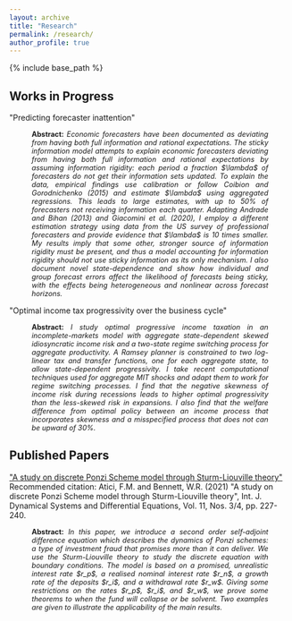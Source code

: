 ```yaml
---
layout: archive
title: "Research"
permalink: /research/
author_profile: true
---
```


{% include base_path %}

Works in Progress
--

"Predicting forecaster inattention"
<p style="margin-left: 40px; margin-right: 40px; text-align: justify;  font-size: 90%;">
<strong>Abstract:</strong> <em>Economic forecasters have been documented as deviating from having both full information and rational expectations. The sticky information model attempts to explain economic forecasters deviating from having both full information and rational expectations by assuming information rigidity: each period a fraction $\lambda$ of forecasters do not get their information sets updated. To explain the data, empirical findings use calibration or follow Coibion and Gorodnichenko (2015) and estimate $\lambda$ using aggregated regressions. This leads to large estimates, with up to 50% of forecasters not receiving information each quarter. Adapting Andrade and Bihan (2013) and Giacomini et al. (2020), I employ a different estimation strategy using data from the US survey of professional forecasters and provide evidence that $\lambda$ is 10 times smaller. My results imply that some other, stronger source of information rigidity must be present, and thus a model accounting for information rigidity should not use sticky information as its only mechanism. I also document novel state-dependence and show how individual and group forecast errors affect the likelihood of forecasts being sticky, with the effects being heterogeneous and nonlinear across forecast horizons.</em>
</p>

"Optimal income tax progressivity over the business cycle"
<p style="margin-left: 40px; margin-right: 40px; text-align: justify;  font-size: 90%;">
<strong>Abstract:</strong> <em>I study optimal progressive income taxation in an incomplete-markets model with aggregate state-dependent skewed idiosyncratic income risk and a two-state regime switching process for aggregate productivity. A Ramsey planner is constrained to two log-linear tax and transfer functions, one for each aggregate state, to allow state-dependent progressivity. I take recent computational techniques used for aggregate MIT shocks and adapt them to work for regime switching processes. I find that the negative skewness of income risk during recessions leads to higher optimal progressivity than the less-skewed risk in expansions. I also find that the welfare difference from optimal policy between an income process that incorporates skewness and a misspecified process that does not can be upward of 30%.</em>
</p>

Published Papers
--

["A study on discrete Ponzi Scheme model through Sturm-Liouville theory"](http://williambennettecon.github.io/files/Atici_Bennett_2021_A_study_on_discrete_Ponzi_Scheme_model_through_Sturm-Liouville_theory.pdf) <br>
Recommended citation: Atici, F.M. and Bennett, W.R. (2021) "A study on discrete Ponzi Scheme model through Sturm-Liouville theory", Int. J. Dynamical Systems and Differential Equations, Vol. 11, Nos. 3/4, pp. 227-240.
<p style="margin-left: 40px; margin-right: 40px; text-align: justify;  font-size: 90%;">
<strong>Abstract:</strong> <em>In this paper, we introduce a second order self-adjoint difference equation which describes the dynamics of Ponzi schemes: a type of investment fraud that promises more than it can deliver. We use the Sturm-Liouville theory to study the discrete equation with boundary conditions. The model is based on a promised, unrealistic interest rate $r_p$, a realised nominal interest rate $r_n$, a growth rate of the deposits $r_i$, and a withdrawal rate $r_w$. Giving some restrictions on the rates $r_p$, $r_i$, and $r_w$, we prove some theorems to when the fund will collapse or be solvent. Two examples are given to illustrate the applicability of the main results.</em>
</p>
